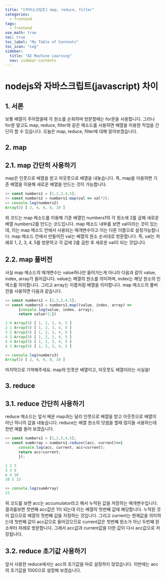```yaml
---
title: "[자바스크립트] map, reduce, filter" 
categories:
  - frontend
tags:
  - frontend
use_math: true
toc: true
toc_label: "My Table of Contents"
toc_icon: "cog"
sidebar:
  title: "AI Machine Learning"
  nav: sidebar-contents
---
```



# nodejs와 자바스크립트(javascript) 차이

## 1. 서론

보통 배열이 주어졌을때 각 원소를 순회하며 방문할때는 for문을 사용합니다.
그러나 for문 말고도 map, reduce, filter와 같은 메소드를 사용하면 
배열을 이용한 작업을 간단히 할 수 있습니다. 
오늘은 map, reduce, filter에 대해 알아보겠습니다. 

## 2. map

## 2.1. map 간단히 사용하기

map은 인풋으로 배열을 받고 아웃풋으로 배열을 내놓습니다. 
즉, map을 이용하면 기존 배열을 이용해 새로운 배열을 만드는 것이 가능합니다. 

```javascript
>> const numbers1 = [1,2,3,4,5];
>> const numbers2 = numbers1.map(val => val*2);
>> console.log(numbers2) 
Array(5) [ 2, 4, 6, 8, 10 ]
```

위 코드는 map 메소드를 이용해 기존 배열인 numbers1의 각 원소에 2를 곱해 
새로운 배열 numbers2를 만드는 코드입니다. 
map 메소드 내부를 보면 val이라는 것이 있는데, 
이는 map 메소드 안에서 사용되는 매개변수이고 이는 다른 이름으로 설정가능합니다. 
map 메소드 안에서 만들어진 val는 배열의 원소 순서대로 방문합니다. 
즉, val는 차례로 1, 2, 3, 4, 5를 방문하고 각 값에 2를 곱한 후 새로운 val이 되는 것입니다. 

## 2.2. map 풀버전

사실 map 메소드의 매개변수는 value하나만 들어가는게 아니라 다음과 같이 
value, index, array가 들어갑니다. 
value는 배열의 원소를 의미하며, index는 해당 원소의 인덱스를 의미합니다. 
그리고 array는 이름처럼 배열을 의미합니다. 
map 메소드의 풀버전을 사용하면 다음과 같습니다. 

```javascript
>> const numbers1 = [1,2,3,4,5];
>> const numbers3 = numbers1.map((value, index, array) => 
      {console.log(value, index, array); 
      return value*2;})      
```
```javascript
1 0 Array(5) [ 1, 2, 3, 4, 5 ]
2 1 Array(5) [ 1, 2, 3, 4, 5 ]
3 2 Array(5) [ 1, 2, 3, 4, 5 ]
4 3 Array(5) [ 1, 2, 3, 4, 5 ]
5 4 Array(5) [ 1, 2, 3, 4, 5 ]
4 3 Array(5) [ 1, 2, 3, 4, 5 ]
```
```javascript
>> console.log(numbers3)
Array(5) [ 2, 4, 6, 8, 10 ]
```

마지막으로 기억해주세요. 
map의 인풋은 배열이고, 아웃풋도 배열이라는 사실을! 

## 3. reduce

## 3.1. reduce 간단히 사용하기 

reduce 메소드는 앞서 배운 map과는 달리 
인풋으로 배열을 받고 아웃풋으로 배열이 아닌 하나의 값을 내놓습니다. 
reduce는 배열 원소의 덧셈을 할때 많이들 사용하는데
한번 예를 들어 보겠습니다. 

```javascript
>> const numbers1 = [1,2,3,4,5];
>> const sumArray = numbers1.reduce((acc, current)=>{
      console.log(acc, current, acc+current); 
      return acc+current;
      });
```
```javascript
1 2 3
3 3 6
6 4 10
10 5 15
```
```javascript
>> console.log(sumArray)
15
```

위 코드를 보면 acc는 accumulator라고 해서 누적된 값을 저장하는 매개변수입니다. 
결과를보면 첫번째 acc값은 1이 되는데 이는 배열의 첫번째 값에 해당합니다. 
누적된 것이 없으므로 배열의 첫번쨰 값을 지정하는 것입니다. 
그리고 current는 현재값을 의미하는데 첫번째 값이 acc값으로 들어갔으므로 
current값은 첫번째 원소가 아닌 두번쨰 원소부터 차례로 방문합니다. 
그래서 acc값과 current값을 더한 값이 다시 acc값으로 저장됩니다. 

## 3.2. reduce 초기값 사용하기

앞서 사용한 reduce에서는 acc의 초기값을 따로 설정하지 않았습니다. 
이번에는 acc의 초기값을 1000으로 설정해 보겠습니다. 


